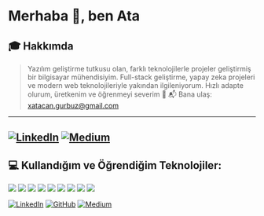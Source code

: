 # Merhaba 👋, ben Ata

## 🎓 Hakkımda

> Yazılım geliştirme tutkusu olan, farklı teknolojilerle projeler geliştirmiş bir bilgisayar mühendisiyim. Full-stack geliştirme, yapay zeka projeleri ve modern web teknolojileriyle yakından ilgileniyorum. Hızlı adapte olurum, üretkenim ve öğrenmeyi severim 🚀 
📬 Bana ulaş: [xatacan.gurbuz@gmail.com](mailto:xatacan.gurbuz@gmail.com)
---
[![LinkedIn](https://img.shields.io/badge/LinkedIn-blue?logo=linkedin)](https://www.linkedin.com/in/atacan-gurbuz)
[![Medium](https://img.shields.io/badge/Medium-12100E?logo=medium&logoColor=white)](https://medium.com/@atacan.gurbuz)
---
## 💻 Kullandığım ve Öğrendiğim Teknolojiler:

<img src="https://img.shields.io/badge/PHP-777BB4?logo=php&logoColor=white"/> <img src="https://img.shields.io/badge/Laravel-red?logo=laravel&logoColor=white"/> <img src="https://img.shields.io/badge/Python-3776AB?logo=python&logoColor=white"/> <img src="https://img.shields.io/badge/Flask-000000?logo=flask&logoColor=white"/> <img src="https://img.shields.io/badge/React-61DAFB?logo=react&logoColor=black"/> <img src="https://img.shields.io/badge/FastAPI-009688?logo=fastapi&logoColor=white"/> <img src="https://img.shields.io/badge/PostgreSQL-336791?logo=postgresql&logoColor=white"/> <img src="https://img.shields.io/badge/LLM-FFB000?logo=openai&logoColor=black"/> <img src="https://img.shields.io/badge/Linux-FCC624?logo=linux&logoColor=black"/>


[![LinkedIn](https://img.shields.io/badge/LinkedIn-blue?logo=linkedin)](https://www.linkedin.com/in/atacan-gurbuz) [![GitHub](https://img.shields.io/badge/GitHub-000?logo=github)](https://github.com/gurbuzz) [![Medium](https://img.shields.io/badge/Medium-12100E?logo=medium&logoColor=white)](https://medium.com/@atacan.gurbuz)
